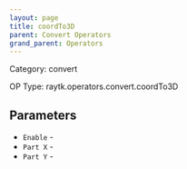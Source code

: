```yaml
---
layout: page
title: coordTo3D
parent: Convert Operators
grand_parent: Operators
---
```


Category: convert

OP Type: raytk.operators.convert.coordTo3D

## Parameters

* `Enable` - 
* `Part X` - 
* `Part Y` -
